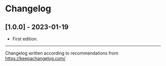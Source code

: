 # Changelog 

## [1.0.0] - 2023-01-19

- First edition.

---
Changelog written according to recommendations from https://keepachangelog.com/
